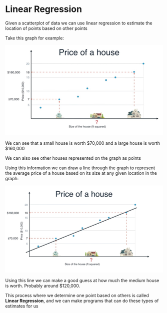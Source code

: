 # Linear Regression

Given a scatterplot of data we can use linear regression to estimate the location of points based on other points

Take this graph for example:

![alt tag](priceOfHouse1.jpg)

We can see that a small house is worth $70,000 and a large house is worth $160,000

We can also see other houses represented on the graph as points

Using this information we can draw a line through the graph to represent the average price of a house based on its size at any given location in the graph:

![alt tag](priceOfHouse2.jpg)

Using this line we can make a good guess at how much the medium house is worth. Probably around $120,000.

This process where we determine one point based on others is called **Linear Regression**, and we can make programs that can do these types of estimates for us
